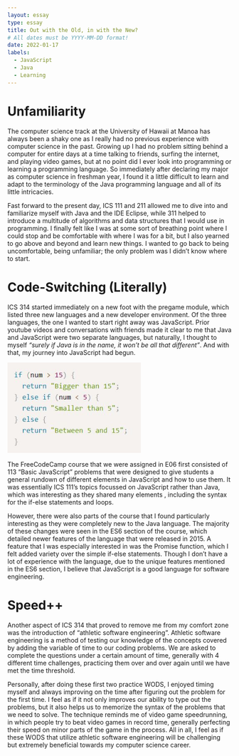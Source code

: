```yaml
---
layout: essay
type: essay
title: Out with the Old, in with the New?
# All dates must be YYYY-MM-DD format!
date: 2022-01-17
labels:
  - JavaScript
  - Java
  - Learning
---
```




# Unfamiliarity

The computer science track at the University of Hawaii at Manoa has always been a shaky one as I really had no previous experience with computer science in the past. Growing up I had no problem sitting behind a computer for entire days at a time talking to friends, surfing the internet, and playing video games, but at no point did I ever look into programming or learning a programming language. So immediately after declaring my major as computer science in freshman year, I found it a little difficult to learn and adapt to the terminology of the Java programming language and all of its little intricacies.

Fast forward to the present day, ICS 111 and 211 allowed me to dive into and familiarize myself with Java and the IDE Eclipse, while 311 helped to introduce a multitude of algorithms and data structures that I would use in programming. I finally felt like I was at some sort of breathing point where I could stop and be comfortable with where I was for a bit, but I also yearned to go above and beyond and learn new things. I wanted to go back to being uncomfortable, being unfamiliar; the only problem was I didn’t know where to start.

# Code-Switching (Literally)

ICS 314 started immediately on a new foot with the pregame module, which listed three new languages and a new developer environment. Of the three languages, the one I wanted to start right away was JavaScript. Prior youtube videos and conversations with friends made it clear to me that Java and JavaScript were two separate languages, but naturally, I thought to myself <em>“surely if Java is in the name, it won’t be all that different”</em>. And with that, my journey into JavaScript had begun.

<img class="ui medium left floated image" src="../images/ifelsestatements.JPG" width = "300">

The FreeCodeCamp course that we were assigned in E06 first consisted of 113 “Basic JavaScript” problems that were designed to give students a general rundown of different elements in JavaScript and how to use them. It was essentially ICS 111’s topics focussed on JavaScript rather than Java, which was interesting as they shared many elements , including the syntax for the if-else statements and loops.


However, there were also parts of the course that I found particularly interesting as they were completely new to the Java language. The majority of these changes were seen in the ES6 section of the course, which detailed newer features of the language that were released in 2015. A feature that I was especially interested in was the Promise function, which I felt added variety over the simple if-else statements. Though I don’t have a lot of experience with the language, due to the unique features mentioned in the ES6 section, I believe that JavaScript is a good language for software engineering.

# Speed++ 
Another aspect of ICS 314 that proved to remove me from my comfort zone was the introduction of “athletic software engineering”. Athletic software engineering is a method of testing our knowledge of the concepts covered by adding the variable of time to our coding problems. We are asked to complete the questions under a certain amount of time, generally with 4 different time challenges, practicing them over and over again until we have met the time threshold. 


Personally, after doing these first two practice WODS, I enjoyed timing myself and always improving on the time after figuring out the problem for the first time. I feel as if it not only improves our ability to type out the problems, but it also helps us to memorize the syntax of the problems that we need to solve. The technique reminds me of video game speedrunning, in which people try to beat video games in record time, generally perfecting their speed on minor parts of the game in the process. All in all, I feel as if these WODS that utilize athletic software engineering will be challenging but extremely beneficial towards my computer science career.


